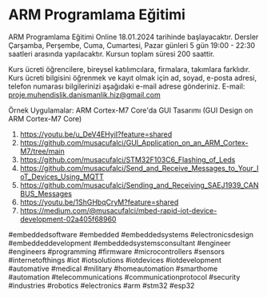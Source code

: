 # ARM Programlama Eğitimi


ARM Programlama Eğitimi Online 18.01.2024 tarihinde başlayacaktır. Dersler Çarşamba, Perşembe, Cuma, Cumartesi, Pazar günleri 5 gün 19:00 - 22:30 saatleri arasında yapılacaktır. Kursun toplam süresi 200 saattir.


Kurs ücreti öğrencilere, bireysel katılımcılara, firmalara, takımlara farklıdır. Kurs ücreti bilgisini öğrenmek ve kayıt olmak için ad, soyad, e-posta adresi, telefon numarası bilgilerinizi aşağıdaki e-mail adrese gönderiniz. 
E-mail: proje.muhendislik.danismanlik.hiz@gmail.com

Örnek Uygulamalar: 
ARM Cortex-M7 Core'da GUI Tasarımı (GUI Design on ARM Cortex-M7 Core)
1) https://youtu.be/u_DeV4EHyiI?feature=shared
2) https://github.com/musacufalci/GUI_Application_on_an_ARM_Cortex-M7/tree/main
3) https://github.com/musacufalci/STM32F103C6_Flashing_of_Leds
4) https://github.com/musacufalci/Send_and_Receive_Messages_to_Your_IoT_Devices_Using_MQTT
5) https://github.com/musacufalci/Sending_and_Receiving_SAEJ1939_CANBUS_Messages
6) https://youtu.be/1ShGHbqCryM?feature=shared
7) https://medium.com/@musacufalci/mbed-rapid-iot-device-development-02a405f68960

#embeddedsoftware #embedded #embeddedsystems #electronicsdesign #embeddeddevelopment #embeddedsystemsconsultant #engineer #engineers #programming #firmware #microcontrollers #sensors #internetofthings #iot #iotsolutions #iotdevices #iotdevelopment #automative #medical #military #homeautomation #smarthome #automation #telecommunications #communicationprotocol #security #industries #robotics #electronics #arm #stm32 #esp32
